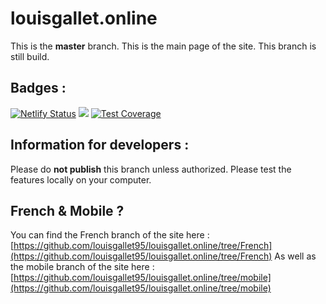 # louisgallet.online

This is the **master** branch. This is the main page of the site. This branch is still build. 

## Badges : 
[![Netlify Status](https://api.netlify.com/api/v1/badges/f14a1eeb-2e4d-4964-841c-d90acd499232/deploy-status)](https://app.netlify.com/sites/louisgalletbeta/deploys) <a href="https://codeclimate.com/github/louisgallet95/louisgallet.online/maintainability"><img src="https://api.codeclimate.com/v1/badges/910c5ef10f86d43e90c8/maintainability" /></a> 
[![Test Coverage](https://api.codeclimate.com/v1/badges/910c5ef10f86d43e90c8/test_coverage)](https://codeclimate.com/github/louisgallet95/louisgallet.online/test_coverage)


## Information for developers : 

Please do **not publish** this branch unless authorized. Please test the features locally on your computer.

## French & Mobile ?

You can find the French branch of the site here : [https://github.com/louisgallet95/louisgallet.online/tree/French](https://github.com/louisgallet95/louisgallet.online/tree/French)
As well as the mobile branch of the site here : [https://github.com/louisgallet95/louisgallet.online/tree/mobile](https://github.com/louisgallet95/louisgallet.online/tree/mobile)


